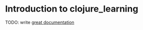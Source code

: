 # Introduction to clojure_learning

TODO: write [great documentation](http://jacobian.org/writing/what-to-write/)
